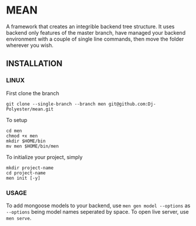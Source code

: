 # MEAN

A framework that creates an integrible backend tree structure. It uses backend only
features of the master branch, have managed your backend environment with a couple of single
line commands, then move the folder wherever you wish.

## INSTALLATION

### LINUX

First clone the branch

```
git clone --single-branch --branch men git@github.com:Dj-Polyester/mean.git
```

To setup

```
cd men
chmod +x men
mkdir $HOME/bin
mv men $HOME/bin/men
```

To initialize your project, simply

```
mkdir project-name
cd project-name
men init [-y]
```

### USAGE

To add mongoose models to your backend, use `men gen model --options`
as `--options` being model names seperated by space.
To open live server, use `men serve`.
